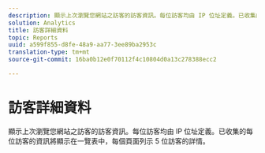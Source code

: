 ```yaml
---
description: 顯示上次瀏覽您網站之訪客的訪客資訊。每位訪客均由 IP 位址定義。已收集的每位訪客的資訊將顯示在一覽表中，每個頁面列示 5 位訪客的詳情。
solution: Analytics
title: 訪客詳細資料
topic: Reports
uuid: a599f855-d8fe-48a9-aa77-3ee89ba2953c
translation-type: tm+mt
source-git-commit: 16ba0b12e0f70112f4c10804d0a13c278388ecc2

---
```



# 訪客詳細資料

顯示上次瀏覽您網站之訪客的訪客資訊。每位訪客均由 IP 位址定義。已收集的每位訪客的資訊將顯示在一覽表中，每個頁面列示 5 位訪客的詳情。

